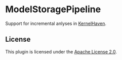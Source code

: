 # ModelStoragePipeline

<!-- ![Build Status](https://jenkins.sse.uni-hildesheim.de/buildStatus/icon?job=TODO) -->

Support for incremental anlyses in [KernelHaven](https://github.com/KernelHaven/KernelHaven).

<!--
## Usage

Place [`ModelStoragePipeline.jar`](TODO: jenkins URL) in the plugins folder of KernelHaven.

To use the preparation, set `preparation.class.0` to `net.ssehub.kernel_haven.incremental.preparation.IncrementalPreparation` in the KernelHaven properties.

The following analysis components can be used as part of a `ConfiguredPipelineAnalysis`:
* `net.ssehub.kernel_haven.incremental.storage.modelstore.CodeModelStoragePipeline`

Alternatively `analysis.class` can be set to one of
* `net.ssehub.kernel_haven.incremental.storage.modelstore.StoragePipeline`
-->

<!--
## Dependencies

This plugin has no additional dependencies other than KernelHaven.

OR:

In addition to KernelHaven, this plugin has the following dependencies:
* [CnfUtils](https://github.com/KernelHaven/CnfUtils)
-->

## License

This plugin is licensed under the [Apache License 2.0](https://www.apache.org/licenses/LICENSE-2.0.html).
